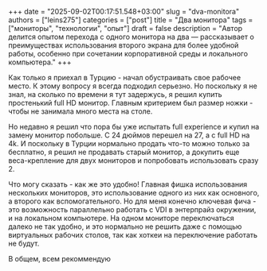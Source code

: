 +++ 
date        = "2025-09-02T00:17:51.548+03:00"
slug        = "dva-monitora"
authors     = ["leins275"]
categories  = ["post"]
title       = "Два монитора"
tags        = ["мониторы", "технологии", "опыт"]
draft       = false
description = "Автор делится опытом перехода с одного монитора на два — рассказывает о преимуществах использования второго экрана для более удобной работы, особенно при сочетании корпоративной среды и локального компьютера."
+++

Как только я приехал в Турцию - начал обустраивать свое рабочее место. К этому вопросу я всегда подходил серьезно. Но поскольку я не знал, на сколько по времени я тут задержусь, я решил купить простенький full HD монитор. Главным критерием был размер ножки - чтобы не занимала много места на столе.

Но недавно я решил что пора бы уже испытать full experience и купил на замену монитор побольше. С 24 дюймов перешел на 27, а с full HD на 4k. И поскольку в Турции нормально продать что-то можно только за бесплатно, я решил не продавать старый монитор, а докупить еще веса-крепление для двух мониторов и попробовать использовать сразу 2.

Что могу сказать - как же это удобно! Главная фишка использования нескольких мониторов, это использование одного из них как основного, а второго как вспомогательного. Но для меня конечно ключевая фича - это возможность параллельно работать с VDI в энтерпрайз окружении, и на локальном компьютере. На одном мониторе переключаться далеко не так удобно, и это нормально не решить даже с помощью виртуальных рабочих столов, так как хоткеи на переключение работать не будут.

В общем, всем рекоммендую